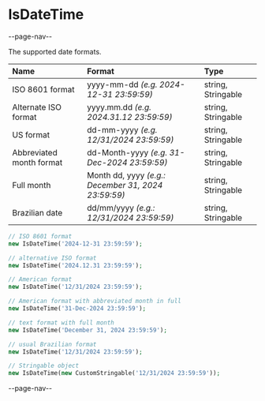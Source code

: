 # IsDateTime

--page-nav--

The supported date formats.

| Name                     | Format                                              | Type               |
|:--                       |:--                                                  | :--                |
| ISO 8601 format          | yyyy-mm-dd *(e.g. 2024-12-31 23:59:59)*             | string, Stringable |
| Alternate ISO format     | yyyy.mm.dd *(e.g. 2024.31.12 23:59:59)*             | string, Stringable |
| US format                | dd-mm-yyyy *(e.g. 12/31/2024 23:59:59)*             | string, Stringable |
| Abbreviated month format | dd-Month-yyyy *(e.g. 31-Dec-2024 23:59:59)*         | string, Stringable |
| Full month               | Month dd, yyyy *(e.g.: December 31, 2024 23:59:59)* | string, Stringable |
| Brazilian date           | dd/mm/yyyy *(e.g.: 12/31/2024 23:59:59)*            | string, Stringable |

```php
// ISO 8601 format
new IsDateTime('2024-12-31 23:59:59');

// alternative ISO format
new IsDateTime('2024.12.31 23:59:59');

// American format
new IsDateTime('12/31/2024 23:59:59');

// American format with abbreviated month in full
new IsDateTime('31-Dec-2024 23:59:59');

// text format with full month
new IsDateTime('December 31, 2024 23:59:59');

// usual Brazilian format
new IsDateTime('12/31/2024 23:59:59');

// Stringable object
new IsDateTime(new CustomStringable('12/31/2024 23:59:59'));
```

--page-nav--
